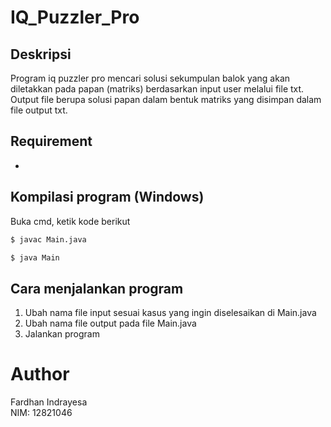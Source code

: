 # IQ_Puzzler_Pro

## Deskripsi
Program iq puzzler pro mencari solusi sekumpulan balok yang akan diletakkan pada papan (matriks) berdasarkan input user melalui file txt. Output file berupa solusi papan dalam bentuk matriks yang disimpan dalam file output txt.

## Requirement
-

## Kompilasi program (Windows)
Buka cmd, ketik kode berikut

```bash
$ javac Main.java
```
```bash
$ java Main
```

## Cara menjalankan program
1. Ubah nama file input sesuai kasus yang ingin diselesaikan di Main.java
2. Ubah nama file output pada file Main.java
3. Jalankan program

# Author
Fardhan Indrayesa <br>
NIM: 12821046

